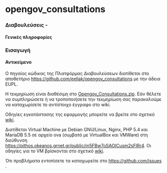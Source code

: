 opengov_consultations
=====================

### Διαβουλεύσεις -
#### Γενικές πληροφορίες

### Εισαγωγή

#### Αντικείμενο


O πηγαίος κώδικας της Πλατφόρμας Διαβουλεύσεων διατίθεται στο αποθετήριο <a href="https://github.com/eellak/opengov_consultations">https://github.com/eellak/opengov_consultations</a> με την άδεια EUPL.

Η τεκμηρίωση είναι διαθέσιμη στο [Opengov_Consultations.zip](http://www.ellak.gr/git/Opengov_Consultations.zip). Εάν θέλετε να συμπληρώσετε ή να τροποποιήσετε την τεκμηρίωση σας παρακαλούμε να καταχωρίσετε το αντίστοιχο έγγραφο στο wiki.

Οδηγίες εγκατάστασης της εφαρμογής μπορείτε να βρείτε στο σχετικό [wiki](https://github.com/eellak/opengov_consultations/wiki/%CE%9F%CE%B4%CE%B7%CE%B3%CE%AF%CE%B5%CF%82-%CE%B5%CE%B3%CE%BA%CE%B1%CF%84%CE%AC%CF%83%CF%84%CE%B1%CF%83%CE%B7%CF%82).

Διατίθεται Virtual Machine με Debian GNU/Linux, Nginx, PHP 5.4 και MariaDB 5.5 σε αρχείο ova (συμβατό με VirtualBox και VMWare) στη διεύθυνση <a href="https://pithos.okeanos.grnet.gr/public/m5FBw7oSAOICusm2sFlRr4">https://pithos.okeanos.grnet.gr/public/m5FBw7oSAOICusm2sFlRr4</a>. Οι οδηγίες για το VM βρίσκονται στο σχετικό <a href="https://github.com/eellak/opengov_drasi4/wiki/%CE%9F%CE%B4%CE%B7%CE%B3%CE%AF%CE%B5%CF%82-%CF%87%CF%81%CE%AE%CF%83%CE%B7%CF%82-%CE%B3%CE%B9%CE%B1-Virtual-Machine">wiki</a>.

Ότι προβλήματα εντοπίσετε τα καταχωρείτε στο https://github.com/issues .

